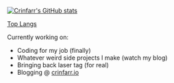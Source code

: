 [![Crinfarr's GitHub stats](https://github-readme-stats.vercel.app/api?username=crinfarr&count_private=true&show_icons=true&theme=dark)](https://github.com/anuraghazra/github-readme-stats)

[Top Langs](https://api.githubtrends.io/user/svg/Crinfarr/langs?time_range=one_year&include_private=True&loc_metric=changed&theme=dark)

Currently working on:
* Coding for my job (finally)
* Whatever weird side projects I make (watch my blog)
* Bringing back laser tag (for real)
* Blogging @ [crinfarr.io](https://crinfarr.io)
